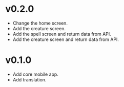 # v0.2.0

- Change the home screen.
- Add the creature screen.
- Add the spell screen and return data from API.
- Add the creature screen and return data from API.

# v0.1.0

- Add core mobile app.
- Add translation.
